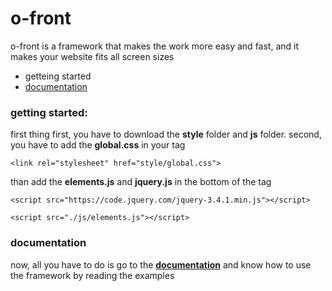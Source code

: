 # o-front
o-front is a framework that makes the work more easy and fast, and it makes your website fits all screen sizes

- getteing started
- [documentation](https://app.gitbook.com/@osamarashidalahmed/s/o-front/)


### getting started:

first thing first, you have to download the **style** folder and **js** folder.
second, you have to add the **global.css** in your **<head>** tag

`<link rel="stylesheet" href="style/global.css">`

than add the **elements.js** and **jquery.js** in the bottom of the **<body>** tag 

`<script src="https://code.jquery.com/jquery-3.4.1.min.js"></script>`

`<script src="./js/elements.js"></script>`

### documentation
now, all you have to do is go to the [**documentation**](https://app.gitbook.com/@osamarashidalahmed/s/o-front/) and know how to use the framework by reading the examples
